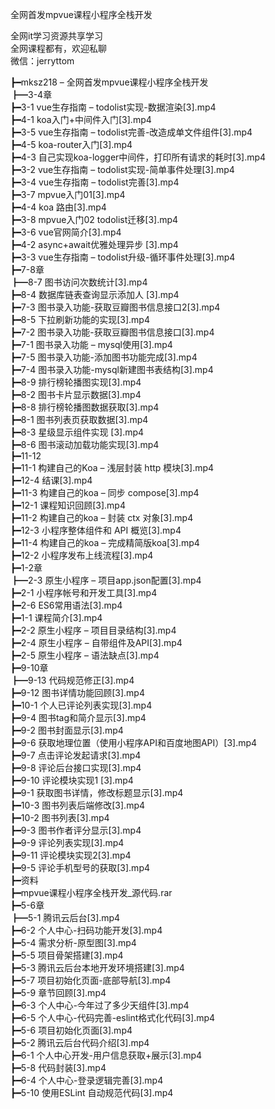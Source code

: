 全网首发mpvue课程小程序全栈开发

全网it学习资源共享学习<br>全网课程都有，欢迎私聊<br>微信：jerryttom<br>

┣━mksz218 – 全网首发mpvue课程小程序全栈开发<br> ┣━3-4章<br> ┣━3-1 vue生存指南 – todolist实现-数据渲染[3].mp4<br> ┣━4-1 koa入门+中间件入门[3].mp4<br> ┣━3-5 vue生存指南 – todolist完善-改造成单文件组件[3].mp4<br> ┣━4-5 koa-router入门[3].mp4<br> ┣━4-3 自己实现koa-logger中间件，打印所有请求的耗时[3].mp4<br> ┣━3-2 vue生存指南 – todolist实现-简单事件处理[3].mp4<br> ┣━3-4 vue生存指南 – todolist完善[3].mp4<br> ┣━3-7 mpvue入门01[3].mp4<br> ┣━4-4 koa 路由[3].mp4<br> ┣━3-8 mpvue入门02 todolist迁移[3].mp4<br> ┣━3-6 vue官网简介[3].mp4<br> ┣━4-2 async+await优雅处理异步 [3].mp4<br> ┣━3-3 vue生存指南 – todolist升级-循环事件处理[3].mp4<br> ┣━7-8章<br> ┣━8-7 图书访问次数统计[3].mp4<br> ┣━8-4 数据库链表查询显示添加人 [3].mp4<br> ┣━7-3 图书录入功能-获取豆瓣图书信息接口2[3].mp4<br> ┣━8-5 下拉刷新功能的实现[3].mp4<br> ┣━7-2 图书录入功能-获取豆瓣图书信息接口[3].mp4<br> ┣━7-1 图书录入功能 – mysql使用[3].mp4<br> ┣━7-5 图书录入功能-添加图书功能完成[3].mp4<br> ┣━7-4 图书录入功能-mysql新建图书表结构[3].mp4<br> ┣━8-9 排行榜轮播图实现[3].mp4<br> ┣━8-2 图书卡片显示数据[3].mp4<br> ┣━8-8 排行榜轮播图数据获取[3].mp4<br> ┣━8-1 图书列表页获取数据[3].mp4<br> ┣━8-3 星级显示组件实现 [3].mp4<br> ┣━8-6 图书滚动加载功能实现[3].mp4<br> ┣━11-12<br> ┣━11-1 构建自己的Koa – 浅层封装 http 模块[3].mp4<br> ┣━12-4 结课[3].mp4<br> ┣━11-3 构建自己的koa – 同步 compose[3].mp4<br> ┣━12-1 课程知识回顾[3].mp4<br> ┣━11-2 构建自己的koa – 封装 ctx 对象[3].mp4<br> ┣━12-3 小程序整体组件和 API 概览[3].mp4<br> ┣━11-4 构建自己的koa – 完成精简版koa[3].mp4<br> ┣━12-2 小程序发布上线流程[3].mp4<br> ┣━1-2章<br> ┣━2-3 原生小程序 – 项目app.json配置[3].mp4<br> ┣━2-1 小程序帐号和开发工具[3].mp4<br> ┣━2-6 ES6常用语法[3].mp4<br> ┣━1-1 课程简介[3].mp4<br> ┣━2-2 原生小程序 – 项目目录结构[3].mp4<br> ┣━2-4 原生小程序 – 自带组件及API[3].mp4<br> ┣━2-5 原生小程序 – 语法缺点[3].mp4<br> ┣━9-10章<br> ┣━9-13 代码规范修正[3].mp4<br> ┣━9-12 图书详情功能回顾[3].mp4<br> ┣━10-1 个人已评论列表实现[3].mp4<br> ┣━9-4 图书tag和简介显示[3].mp4<br> ┣━9-2 图书封面显示[3].mp4<br> ┣━9-6 获取地理位置（使用小程序API和百度地图API）[3].mp4<br> ┣━9-7 点击评论发起请求[3].mp4<br> ┣━9-8 评论后台接口实现[3].mp4<br> ┣━9-10 评论模块实现1 [3].mp4<br> ┣━9-1 获取图书详情，修改标题显示[3].mp4<br> ┣━10-3 图书列表后端修改[3].mp4<br> ┣━10-2 图书列表[3].mp4<br> ┣━9-3 图书作者评分显示[3].mp4<br> ┣━9-9 评论列表实现[3].mp4<br> ┣━9-11 评论模块实现2[3].mp4<br> ┣━9-5 评论手机型号的获取[3].mp4<br> ┣━资料<br> ┣━mpvue课程小程序全栈开发_源代码.rar<br> ┣━5-6章<br> ┣━5-1 腾讯云后台[3].mp4<br> ┣━6-2 个人中心-扫码功能开发[3].mp4<br> ┣━5-4 需求分析-原型图[3].mp4<br> ┣━5-5 项目骨架搭建[3].mp4<br> ┣━5-3 腾讯云后台本地开发环境搭建[3].mp4<br> ┣━5-7 项目初始化页面-底部导航[3].mp4<br> ┣━5-9 章节回顾[3].mp4<br> ┣━6-3 个人中心-今年过了多少天组件[3].mp4<br> ┣━6-5 个人中心-代码完善-eslint格式化代码[3].mp4<br> ┣━5-6 项目初始化页面[3].mp4<br> ┣━5-2 腾讯云后台代码介绍[3].mp4<br> ┣━6-1 个人中心开发-用户信息获取+展示[3].mp4<br> ┣━5-8 代码封装[3].mp4<br> ┣━6-4 个人中心-登录逻辑完善[3].mp4<br> ┣━5-10 使用ESLint 自动规范代码[3].mp4